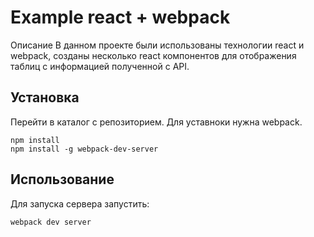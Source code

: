 # Example react + webpack 

Описание 
В данном проекте были использованы технологии react и webpack, созданы несколько react компонентов для отображения таблиц с информацией полученной с API. 



## Установка

Перейти в каталог с репозиторием. Для уставноки нужна webpack.

```
npm install
npm install -g webpack-dev-server
```

## Использование

Для запуска сервера запустить:
```
webpack dev server 
```




